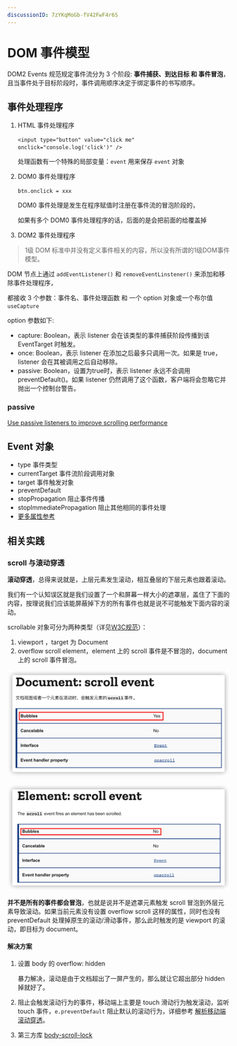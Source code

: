 ```yaml
---
discussionID: 7zYKqMoGb-fV42FwF4r6S
---
```

# DOM 事件模型

DOM2 Events 规范规定事件流分为 3 个阶段: **事件捕获、到达目标 和 事件冒泡**，且当事件处于目标阶段时，事件调用顺序决定于绑定事件的书写顺序。

## 事件处理程序

1. HTML 事件处理程序

    `<input type="button" value="click me" onclick="console.log('click')" />`

   处理函数有一个特殊的局部变量：`event` 用来保存 `event` 对象

2. DOM0 事件处理程序

   `btn.onclick = xxx`

   DOM0 事件处理是发生在程序赋值时注册在事件流的冒泡阶段的，

   如果有多个 DOM0 事件处理程序的话，后面的是会把前面的给覆盖掉

3. DOM2 事件处理程序

> 1级 DOM 标准中并没有定义事件相关的内容，所以没有所谓的1级DOM事件模型。

   DOM 节点上通过 `addEventListener()` 和 `removeEventLinstener()` 来添加和移除事件处理程序，

   都接收 3 个参数：事件名、事件处理函数 和 一个 option 对象或一个布尔值 `useCapture`

   option 参数如下:

   - capture:  Boolean，表示 listener 会在该类型的事件捕获阶段传播到该 EventTarget 时触发。
   - once:  Boolean，表示 listener 在添加之后最多只调用一次。如果是 true， listener 会在其被调用之后自动移除。
   - passive: Boolean，设置为true时，表示 listener 永远不会调用 preventDefault()。如果 listener 仍然调用了这个函数，客户端将会忽略它并抛出一个控制台警告。

### passive

[Use passive listeners to improve scrolling performance](https://web.dev/uses-passive-event-listeners/)

## Event 对象

- type 事件类型
- currentTarget 事件流阶段调用对象
- target 事件触发对象
- preventDefault
- stopPropagation 阻止事件传播
- stopImmediatePropagation 阻止其他相同的事件处理
- [更多属性参考](https://developer.mozilla.org/zh-CN/docs/Web/API/Event)

## 相关实践

### scroll 与滚动穿透

**滚动穿透**，总得来说就是，上层元素发生滚动，相互叠层的下层元素也跟着滚动。

我们有一个认知误区就是我们设置了一个和屏幕一样大小的遮罩层，盖住了下面的内容，按理说我们应该能屏蔽掉下方的所有事件也就是说不可能触发下面内容的滚动。

scrollable 对象可分为两种类型（详见[W3C规范](https://www.w3.org/TR/2016/WD-cssom-view-1-20160317/#scrolling-events)）：

1. viewport ，target 为 Document
2. overflow scroll element，element 上的 scroll 事件是不冒泡的，document 上的 scroll 事件冒泡。

![image-20210623225043316](./images/image-20210623225043316.png)

<img src="./images/image-20210623225120045.png" alt="image-20210623225120045" style="zoom:80%;" />

**并不是所有的事件都会冒泡**，也就是说并不是遮罩元素触发 scroll 冒泡到外层元素导致滚动。如果当前元素没有设置 overflow scroll 这样的属性，同时也没有 preventDefault 处理掉原生的滚动/滑动事件，那么此时触发的是 viewport 的滚动，即目标为 document。

#### 解决方案

1. 设置 body 的 overflow: hidden

   暴力解决，滚动是由于文档超出了一屏产生的，那么就让它超出部分 hidden 掉就好了。

2. 阻止会触发滚动行为的事件，移动端上主要是 touch 滑动行为触发滚动，监听 touch 事件，`e.preventDefault` 阻止默认的滚动行为，详细参考 [解析移动端滚动穿透](https://segmentfault.com/a/1190000020321154)。

3. 第三方库 [body-scroll-lock](https://github.com/willmcpo/body-scroll-lock)
